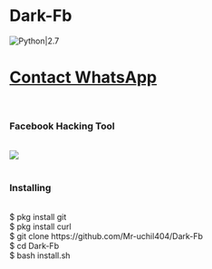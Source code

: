 # Dark-Fb
![Python|2.7](https://img.shields.io/badge/Python-2.7-blue.svg)
<br><h1><a href="https://wa.me/6282211661007?text=Saya%20Mao%20Beli%20Linse%20Dark%20Fb%20Harga%2010k">Contact WhatsApp </a></h1><br><h3> Facebook  Hacking Tool</h3><br>
<img src="https://github.com/Mr-XsZ/Dark-Fb/blob/master/Raw/login.png"/>
<br><br>
<h3>Installing</h3><br>
$ pkg install git<br>
$ pkg install curl<br>
$ git clone https://github.com/Mr-uchil404/Dark-Fb<br>
$ cd Dark-Fb<br>
$ bash install.sh<br><br>

 
